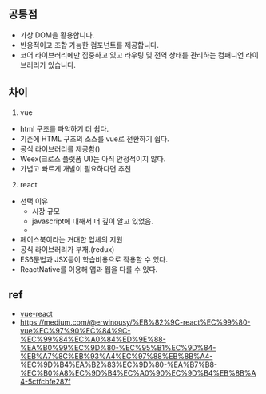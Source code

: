
## 공통점
- 가상 DOM을 활용합니다.
- 반응적이고 조합 가능한 컴포넌트를 제공합니다.
- 코어 라이브러리에만 집중하고 있고 라우팅 및 전역 상태를 관리하는 컴패니언 라이브러리가 있습니다.

## 차이

1. vue
- html 구조를 파악하기 더 쉽다.
- 기존에 HTML 구조의 소스를 vue로 전환하기 쉽다.
- 공식 라이브러리를 제공함()
- Weex(크로스 플랫폼 UI)는 아직 안정적이지 않다.
- 가볍고 빠르게 개발이 필요하다면 추천

2. react
- 선택 이유
    - 시장 규모
    - javascript에 대해서 더 깊이 알고 있었음.
    - 
- 페이스북이라는 거대한 업체의 지원
- 공식 라이브러리가 부재.(redux)
- ES6문법과 JSX등이 학습비용으로 작용할 수 있다.
- ReactNative를 이용해 앱과 웹을 다룰 수 있다.




## ref 
- [vue-react](https://kr.vuejs.org/v2/guide/comparison.html)
- https://medium.com/@erwinousy/%EB%82%9C-react%EC%99%80-vue%EC%97%90%EC%84%9C-%EC%99%84%EC%A0%84%ED%9E%88-%EA%B0%99%EC%9D%80-%EC%95%B1%EC%9D%84-%EB%A7%8C%EB%93%A4%EC%97%88%EB%8B%A4-%EC%9D%B4%EA%B2%83%EC%9D%80-%EA%B7%B8-%EC%B0%A8%EC%9D%B4%EC%A0%90%EC%9D%B4%EB%8B%A4-5cffcbfe287f